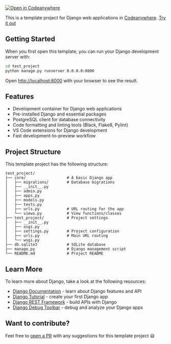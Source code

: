 [![Open in Codeanywhere](https://codeanywhere.com/img/open-in-codeanywhere-btn.svg)](https://app.codeanywhere.com/#https://github.com/Codeanywhere-Templates/django)

This is a template project for Django web applications in [Codeanywhere](https://codeanywhere.com/). [Try it out](https://app.codeanywhere.com/#https://github.com/Codeanywhere-Templates/django)

## Getting Started

When you first open this template, you can run your Django development server with:

```bash
cd test_project
python manage.py runserver 0.0.0.0:8000
```

Open [http://localhost:8000](http://localhost:8000) with your browser to see the result.

## Features

- Development container for Django web applications
- Pre-installed Django and essential packages
- PostgreSQL client for database connectivity
- Code formatting and linting tools (Black, Flake8, Pylint)
- VS Code extensions for Django development
- Fast development-to-preview workflow

## Project Structure

This template project has the following structure:

```
test_project/
├── core/                  # A basic Django app
│   ├── migrations/        # Database migrations
│   ├── __init__.py
│   ├── admin.py
│   ├── apps.py
│   ├── models.py
│   ├── tests.py
│   ├── urls.py            # URL routing for the app
│   └── views.py           # View functions/classes
├── test_project/          # Project settings
│   ├── __init__.py
│   ├── asgi.py
│   ├── settings.py        # Project configuration
│   ├── urls.py            # Main URL routing
│   └── wsgi.py
├── db.sqlite3             # SQLite database
├── manage.py              # Django management script
└── README.md              # Project README
```

## Learn More

To learn more about Django, take a look at the following resources:

- [Django Documentation](https://docs.djangoproject.com/) - learn about Django features and API
- [Django Tutorial](https://docs.djangoproject.com/en/stable/intro/tutorial01/) - create your first Django app
- [Django REST Framework](https://www.django-rest-framework.org/) - build APIs with Django
- [Django Debug Toolbar](https://django-debug-toolbar.readthedocs.io/) - debug and analyze your Django apps

## Want to contribute?


Feel free to [open a PR](https://github.com/Codeanywhere-Templates/django) with any suggestions for this template project 😃
